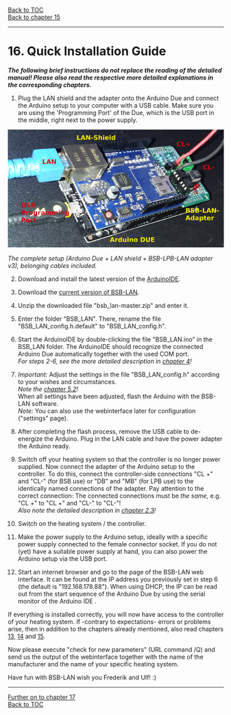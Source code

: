 [Back to TOC](toc.md)  
[Back to chapter 15](chap15.md)    
   
---   
       
# 16. Quick Installation Guide
***The following brief instructions do not replace the reading of the detailed manual!
Please also read the respective more detailed explanations in the corresponding chapters.***
   
1. Plug the LAN shield and the adapter onto the Arduino Due and connect the Arduino setup to your computer with a USB cable. Make sure you are using the 'Programming Port' of the Due, which is the USB port in the middle, right next to the power supply.  
  
<img src="https://raw.githubusercontent.com/1coderookie/BSB-LPB-LAN_EN/master/docs/pics/HW-Setup.jpg">
    
*The complete setup (Arduino Due + LAN shield + BSB-LPB-LAN adapter v3), belonging cables included.*      
  
2. Download and install the latest version of the [ArduinoIDE](https://www.arduino.cc/en/Main/Software).  

3. Download the [current version of BSB-LAN](https://github.com/fredlcore/bsb_lan/archive/master.zip).  

4. Unzip the downloaded file "bsb_lan-master.zip" and enter it.  

5. Enter the folder "BSB_LAN". There, rename the file "BSB_LAN_config.h.default" to "BSB_LAN_config.h".  

6. Start the ArduinoIDE by double-clicking the file "BSB_LAN.ino" in the BSB_LAN folder. The ArduinoIDE should recognize the connected Arduino Due automatically together with the used COM port.  
*For steps 2-6, see the more detailed description in [chapter 4](chap04.md)!*  

7. *Important:* Adjust the settings in the file "BSB_LAN_config.h" according to your wishes and circumstances.  
*Note the [chapter 5.2](chap05.md#52-configuration-by-adjusting-the-settings-within-bsb_lan_configh)!*   
When all settings have been adjusted, flash the Arduino with the BSB-LAN software.  
*Note:* You can also use the webinterface later for configuration ("settings" page).  
  
8. After completing the flash process, remove the USB cable to de-energize the Arduino. Plug in the LAN cable and have the power adapter the Arduino ready.  

9. Switch off your heating system so that the controller is no longer power supplied. Now connect the adapter of the Arduino setup to the controller. To do this, connect the controller-side connections "CL +" and "CL-" (for BSB use) or "DB" and "MB" (for LPB use) to the identically named connections of the adapter. Pay attention to the correct connection: The connected connections must be *the same*, e.g. "CL +" to "CL +" and "CL-" to "CL-"!  
*Also note the detailed description in [chapter 2.3](kap02.md#23-connecting-the-adapter-to-the-controller)!*  

10. Switch on the heating system / the controller.

11. Make the power supply to the Arduino setup, ideally with a specific power supply connected to the female connector socket. If you do not (yet) have a suitable power supply at hand, you can also power the Arduino setup via the USB port.

12. Start an internet browser and go to the page of the BSB-LAN web interface. It can be found at the IP address you previously set in step 6 (the default is "192.168.178.88"). When using DHCP, the IP can be read out from the start sequence of the Arduino Due by using the serial monitor of the Arduino IDE . 

If everything is installed correctly, you will now have access to the controller of your heating system. If -contrary to expectations- errors or problems arise, then in addition to the chapters already mentioned, also read chapters [13](chap13.md), [14](chap14.md) and [15](chap15.md).  
  
Now please execute "check for new parameters" (URL command /Q) and send us the output of the webinterface together with the name of the manufacturer and the name of your specific heating system.   

Have fun with BSB-LAN wish you Frederik and Ulf! :)  
      
---  

[Further on to chapter 17](chap17.md)      
[Back to TOC](toc.md)   
